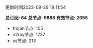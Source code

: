 更新时间2022-09-29 19:11:54

**总订阅: 64**
**总节点: 9888**
**有效节点: 2055**
- trojan节点: 105
- v2ray节点: 1737
- ss节点: 213
